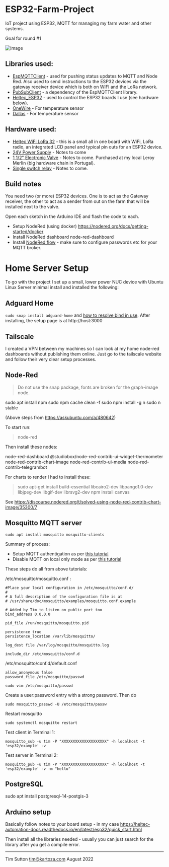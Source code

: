 # ESP32-Farm-Project

IoT project using ESP32, MQTT for managing my farm water and other systems.

Goal for round #1

![image](https://user-images.githubusercontent.com/178003/183320068-6088a241-fabf-45f2-b0a9-09ec879ad76e.png)

## Libraries used:

* [EspMQTTClient](https://github.com/plapointe6/EspMQTTClient) - used for pushing status updates to MQTT and Node Red. Also used to send instructions to the ESP32 devices via the gateway receiver device which is both on WIFI and the LoRa network.
* [PubSubClient](https://pubsubclient.knolleary.net/) - a dependency of the EspMQTTClient library.
* [Heltec_ESP32](https://github.com/HelTecAutomation/Heltec_ESP32) - used to control the ESP32 boards I use (see hardware below).
* [OneWire](https://www.pjrc.com/teensy/td_libs_OneWire.html) - For temperature sensor
* [Dallas](https://github.com/milesburton/Arduino-Temperature-Control-Library) - For temperature sensor

## Hardware used:

* [Heltec WiFi LoRa 32](https://heltec-automation-docs.readthedocs.io/en/latest/esp32/wifi_lora_32/index.html) - this is a small all in one board with WiFi, LoRa radio, an integrated LCD panel and typical pin outs for an ESP32 device. 
* [24V Power Supply]() - Notes to come
* [1 1/2" Electronic Valve]() - Notes to come. Purchased at my local Leroy Merlin (big hardware chain in Portugal).
* [Single switch relay]() - Notes to come.

## Build notes

You need two (or more) ESP32 devices. One is to act as the Gateway receiver, the other to act as a sender from out on the farm that will be installed next to the valve.

Open each sketch in the Arduino IDE and flash the code to each.


* Setup NodeRed (using docker) https://nodered.org/docs/getting-started/docker
* Install NodeRed dashboard node-red-dashboard
* Install [NodeRed flow](nodered/flows.json) - make sure to configure passwords etc for your MQTT broker.

# Home Server Setup

To go with the project I set up a small, lower power NUC device with Ubuntu Linux Server minimal install and installed the following:

## Adguard Home 

``sudo snap install adguard-home`` and [how to resolve bind in use](https://github.com/AdguardTeam/AdGuardHome/wiki/FAQ#bindinuse). After installing, the setup page is at http://host:3000

## Tailscale 

I created a VPN between my machines so I can look at my home node-red dashboards without publishing them online. Just go to the tailscale website and follow their very clear setup processes.

## Node-Red

> Do not use the snap package, fonts are broken for the graph-image node.

sudo apt install npm
sudo npm cache clean -f
sudo npm install -g n
sudo n stable

(Above steps from https://askubuntu.com/a/480642)

To start run:

> node-red

Then install these nodes:

node-red-dashboard
@studiobox/node-red-contrib-ui-widget-thermometer
node-red-contrib-chart-image
node-red-contrib-ui-media
node-red-contrib-telegrambot


For charts to render I had to install these:

> sudo apt-get install build-essential libcairo2-dev libpango1.0-dev libjpeg-dev libgif-dev librsvg2-dev
> npm install canvas

See https://discourse.nodered.org/t/solved-using-node-red-contrib-chart-image/35300/7

## Mosquitto MQTT server

```
sudo apt install mosquitto mosquitto-clients
```

Summary of process:

* Setup MQTT authentigation as per [this tutorial](https://www.vultr.com/pt/docs/install-mosquitto-mqtt-broker-on-ubuntu-20-04-server/)
* Disable MQTT on local only mode as per [this tutorial](https://techoverflow.net/2021/11/25/how-to-fix-mosquitto-mqtt-local-only-mode-and-listen-on-all-ip-addresses/)

These steps do all from above tutorials:

/etc/mosquitto/mosquitto.conf :

```
#Place your local configuration in /etc/mosquitto/conf.d/
#
# A full description of the configuration file is at
# /usr/share/doc/mosquitto/examples/mosquitto.conf.example

# Added by Tim to listen on public port too
bind_address 0.0.0.0

pid_file /run/mosquitto/mosquitto.pid

persistence true
persistence_location /var/lib/mosquitto/

log_dest file /var/log/mosquitto/mosquitto.log

include_dir /etc/mosquitto/conf.d

```

/etc/mosquitto/conf.d/default.conf


```
allow_anonymous false
password_file /etc/mosquitto/passwd
```


```
sudo vim /etc/mosquitto/passwd
```

Create a user:password entry with a strong password. Then do

```
sudo mosquitto_passwd -U /etc/mosquitto/passw
```

Restart mosquitto

```
sudo systemctl mosquitto restart
```

Test client in Terminal 1:

```
mosquitto_sub -u tim -P "XXXXXXXXXXXXXXXXXXXX" -h localhost -t 'esp32/example' -v
```

Test server in Terminal 2:

```
mosquitto_pub -u tim -P "XXXXXXXXXXXXXXXXXXXX" -h localhost -t 'esp32/example' -v -m "hello"
```



## PostgreSQL


sudo apt install postgresql-14-postgis-3


## Arduino setup

Basically follow notes to your board setup - in my case https://heltec-automation-docs.readthedocs.io/en/latest/esp32/quick_start.html

Then install all the libraries needed - usually you can just search for the library after you get a compile error.





-----

Tim Sutton
tim@kartoza.com
August 2022
